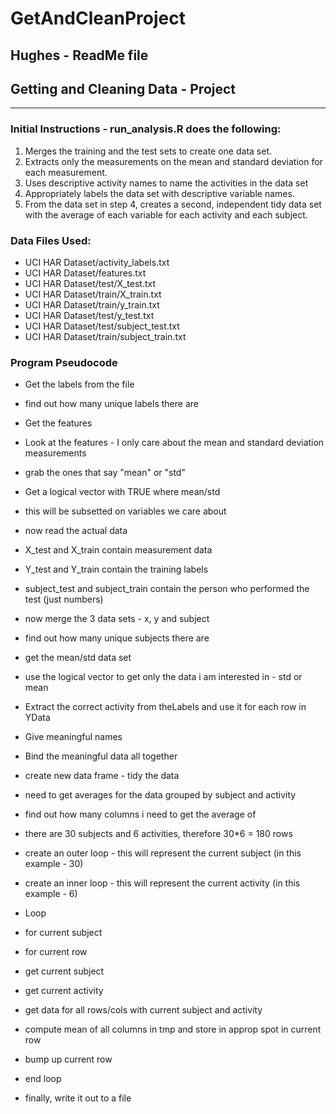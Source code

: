 # GetAndCleanProject

## Hughes - ReadMe file 
##  Getting and Cleaning Data - Project
-----------

### Initial Instructions - run_analysis.R  does the following:



1. Merges the training and the test sets to create one data set.
2. Extracts only the measurements on the mean and standard deviation for each measurement. 
3. Uses descriptive activity names to name the activities in the data set
4. Appropriately labels the data set with descriptive variable names. 
5. From the data set in step 4, creates a second, independent tidy data set with the average of each variable for each activity and each subject.

### Data Files Used:
* UCI HAR Dataset/activity_labels.txt
* UCI HAR Dataset/features.txt
* UCI HAR Dataset/test/X_test.txt
* UCI HAR Dataset/train/X_train.txt
* UCI HAR Dataset/train/y_train.txt
* UCI HAR Dataset/test/y_test.txt
* UCI HAR Dataset/test/subject_test.txt
* UCI HAR Dataset/train/subject_train.txt

### Program Pseudocode

* Get the labels from the file
* find out how many unique labels there are

* Get the features
* Look at the features - I only care about the mean and standard deviation measurements
* grab the ones that say "mean" or "std"
* Get a logical vector with TRUE where mean/std 
* this will be subsetted on variables we care about

* now read the actual data
* X_test and X_train contain measurement data
* Y_test and Y_train contain the training labels
* subject_test and subject_train contain the person who performed the test (just numbers)


* now merge the 3 data sets - x, y and subject
* find out how many unique subjects there are

* get the mean/std data set
* use the logical vector to get only the data i am interested in - std or mean

* Extract the correct activity from theLabels and use it for each row in YData
* Give meaningful names

* Bind the meaningful data  all together

* create new data frame - tidy the data

* need to get averages for the data grouped by subject and activity
* find out how many columns i need to get the average of

* there are 30 subjects and 6 activities, therefore 30*6 = 180 rows
* create an outer loop - this will represent the current subject (in this example - 30)
* create an inner loop - this will represent the current activity (in this example - 6)

* Loop
* for current subject
* for current row
* get current subject
* get current activity
* get data for all rows/cols with current subject and activity
* compute mean of all columns in tmp and store in approp spot in current row
* bump up current row
* end loop

* finally, write it out to a file





